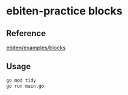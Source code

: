 # ebiten-practice blocks

## Reference
[ebiten/examples/blocks](https://github.com/hajimehoshi/ebiten/tree/main/examples/blocks)

## Usage
```bash
go mod tidy
go run main.go
```
